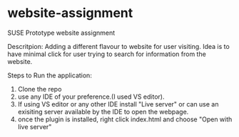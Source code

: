 # website-assignment
SUSE Prototype website assignment

Descritpion:
Adding a different flavour to website for user visiting. Idea is to have minimal click for user trying to search for information from the website.

Steps to Run the application:
1) Clone the repo 
2) use any IDE of your preference.(I used VS editor). 
3) If using VS editor or any other IDE install "Live server" or can use an exisiting server available by the IDE to open the webpage.
4) once the plugin is installed, right click index.html and choose "Open with live server"

